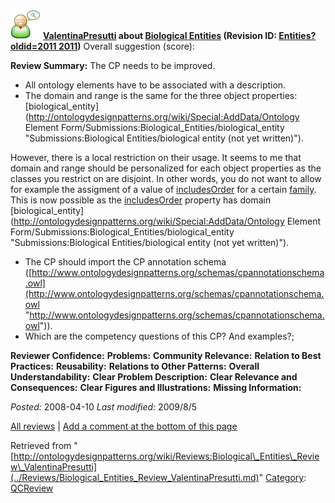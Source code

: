 [![](../images/thumb/2/29/Reviewer.png/48px-Reviewer.png)](../Image/Reviewer.png.md "Reviewer.png")
__[ValentinaPresutti](../User/ValentinaPresutti.md "User:ValentinaPresutti") about [Biological Entities](../Submissions/Biological_Entities.md "Submissions:Biological Entities") (Revision ID: [Entities?oldid=2011 2011](../Submissions/Biological.md "http://ontologydesignpatterns.org/wiki/Submissions:Biological"))__
Overall suggestion (score): 




 __Review Summary:__ The CP needs to be improved.
* All ontology elements have to be associated with a description.
* The domain and range is the same for the three object properties: [biological\_entity](http://ontologydesignpatterns.org/wiki/Special:AddData/Ontology Element Form/Submissions:Biological_Entities/biological_entity "Submissions:Biological Entities/biological entity (not yet written)").


However, there is a local restriction on their usage. It seems to me that domain and range should be personalized for each object properties as the classes you restrict on are disjoint. In other words, you do not want to allow for example the assigment of a value of  [includesOrder](../Submissions/Biological_Entities/includesOrder.md "Submissions:Biological Entities/includesOrder") for a certain [family](../Submissions/Biological_Entities/family.md "Submissions:Biological Entities/family"). This is now possible as the [includesOrder](../Submissions/Biological_Entities/includesOrder.md "Submissions:Biological Entities/includesOrder") property has domain [biological\_entity](http://ontologydesignpatterns.org/wiki/Special:AddData/Ontology Element Form/Submissions:Biological_Entities/biological_entity "Submissions:Biological Entities/biological entity (not yet written)").



* The CP should import the CP annotation schema ([http://www.ontologydesignpatterns.org/schemas/cpannotationschema.owl](http://www.ontologydesignpatterns.org/schemas/cpannotationschema.owl "http://www.ontologydesignpatterns.org/schemas/cpannotationschema.owl")).
* Which are the competency questions of this CP? And examples?;


__Reviewer Confidence:__ 
__Problems:__ 
__Community Relevance:__ 
__Relation to Best Practices:__ 
__Reusability:__ 
__Relations to Other Patterns:__ 
__Overall Understandability:__ 
__Clear Problem Description:__ 
__Clear Relevance and Consequences:__ 
__Clear Figures and Illustrations:__ 
__Missing Information:__ 

_Posted:_ 2008-04-10 _Last modified:_ 2009/8/5



[All reviews](../Reviews/Main.md "Reviews:Main") | [Add a comment at the bottom of this page](index.php@title=Odp%253AAdd_comment&target=../Reviews/Biological_Entities_Review_ValentinaPresutti.md#New_comment "http://ontologydesignpatterns.org/wiki/index.php?title=Odp:Add_comment&target=Reviews:Biological_Entities_Review_ValentinaPresutti#New_comment")


Retrieved from "[http://ontologydesignpatterns.org/wiki/Reviews:Biological\_Entities\_Review\_ValentinaPresutti](../Reviews/Biological_Entities_Review_ValentinaPresutti.md)"
 [Category](http://ontologydesignpatterns.org/wiki/Special:Categories "Special:Categories"): [QCReview](../Category/QCReview.md "Category:QCReview")